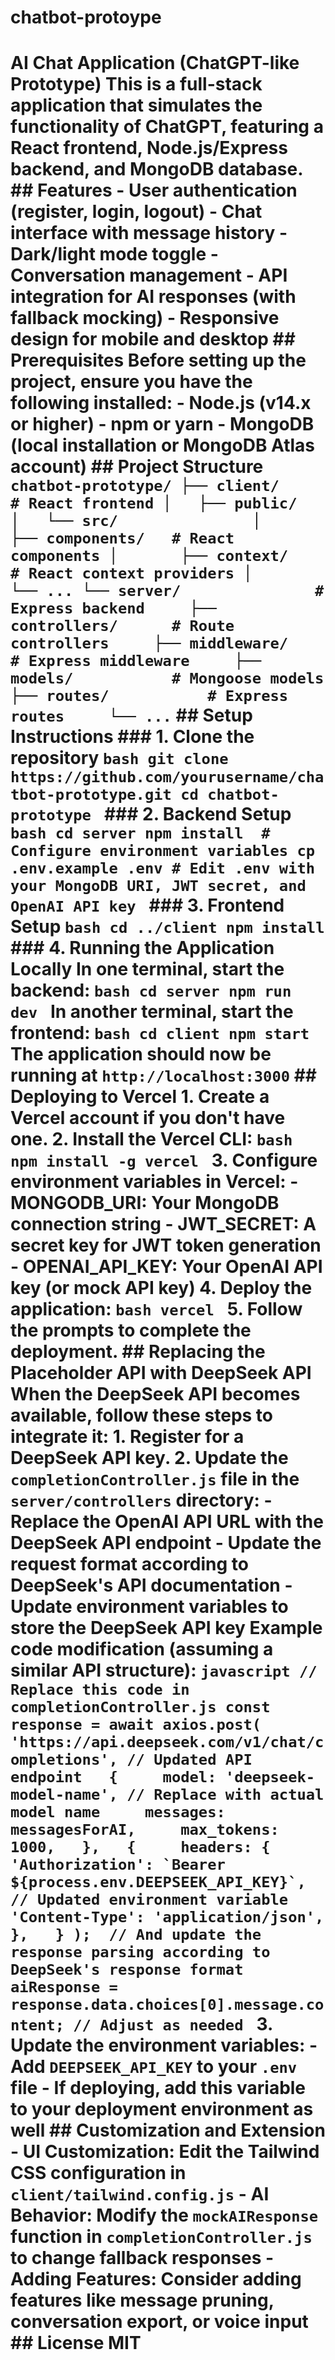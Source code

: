 # chatbot-protoype
 # AI Chat Application (ChatGPT-like Prototype)  This is a full-stack application that simulates the functionality of ChatGPT, featuring a React frontend, Node.js/Express backend, and MongoDB database.  ## Features  - User authentication (register, login, logout) - Chat interface with message history - Dark/light mode toggle - Conversation management - API integration for AI responses (with fallback mocking) - Responsive design for mobile and desktop  ## Prerequisites  Before setting up the project, ensure you have the following installed: - Node.js (v14.x or higher) - npm or yarn - MongoDB (local installation or MongoDB Atlas account)  ## Project Structure  ``` chatbot-prototype/ ├── client/               # React frontend │   ├── public/            │   └── src/               │       ├── components/   # React components │       ├── context/      # React context providers │       └── ... └── server/               # Express backend     ├── controllers/      # Route controllers     ├── middleware/       # Express middleware     ├── models/           # Mongoose models     ├── routes/           # Express routes     └── ... ```  ## Setup Instructions  ### 1. Clone the repository  ```bash git clone https://github.com/yourusername/chatbot-prototype.git cd chatbot-prototype ```  ### 2. Backend Setup  ```bash cd server npm install  # Configure environment variables cp .env.example .env # Edit .env with your MongoDB URI, JWT secret, and OpenAI API key ```  ### 3. Frontend Setup  ```bash cd ../client npm install ```  ### 4. Running the Application Locally  In one terminal, start the backend: ```bash cd server npm run dev ```  In another terminal, start the frontend: ```bash cd client npm start ```  The application should now be running at `http://localhost:3000`  ## Deploying to Vercel  1. Create a Vercel account if you don't have one.  2. Install the Vercel CLI: ```bash npm install -g vercel ```  3. Configure environment variables in Vercel:    - MONGODB_URI: Your MongoDB connection string    - JWT_SECRET: A secret key for JWT token generation    - OPENAI_API_KEY: Your OpenAI API key (or mock API key)  4. Deploy the application: ```bash vercel ```  5. Follow the prompts to complete the deployment.  ## Replacing the Placeholder API with DeepSeek API  When the DeepSeek API becomes available, follow these steps to integrate it:  1. Register for a DeepSeek API key.  2. Update the `completionController.js` file in the `server/controllers` directory:    - Replace the OpenAI API URL with the DeepSeek API endpoint    - Update the request format according to DeepSeek's API documentation    - Update environment variables to store the DeepSeek API key  Example code modification (assuming a similar API structure):  ```javascript // Replace this code in completionController.js const response = await axios.post(   'https://api.deepseek.com/v1/chat/completions', // Updated API endpoint   {     model: 'deepseek-model-name', // Replace with actual model name     messages: messagesForAI,     max_tokens: 1000,   },   {     headers: {       'Authorization': `Bearer ${process.env.DEEPSEEK_API_KEY}`, // Updated environment variable       'Content-Type': 'application/json',     },   } );  // And update the response parsing according to DeepSeek's response format aiResponse = response.data.choices[0].message.content; // Adjust as needed ```  3. Update the environment variables:    - Add `DEEPSEEK_API_KEY` to your `.env` file    - If deploying, add this variable to your deployment environment as well  ## Customization and Extension  - **UI Customization**: Edit the Tailwind CSS configuration in `client/tailwind.config.js` - **AI Behavior**: Modify the `mockAIResponse` function in `completionController.js` to change fallback responses - **Adding Features**: Consider adding features like message pruning, conversation export, or voice input  ## License  MIT
